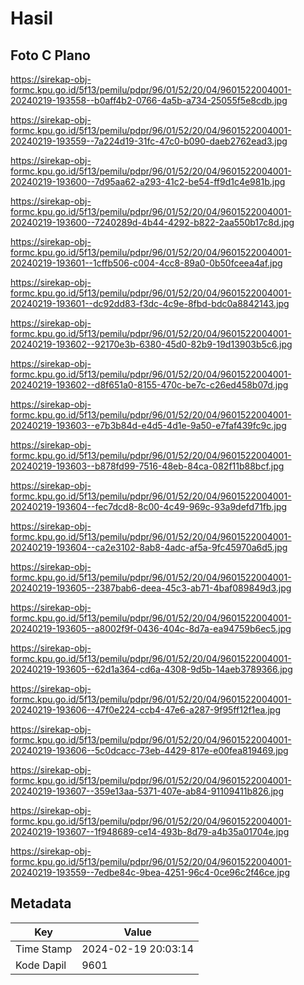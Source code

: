 # Hasil

## Foto C Plano

https://sirekap-obj-formc.kpu.go.id/5f13/pemilu/pdpr/96/01/52/20/04/9601522004001-20240219-193558--b0aff4b2-0766-4a5b-a734-25055f5e8cdb.jpg

https://sirekap-obj-formc.kpu.go.id/5f13/pemilu/pdpr/96/01/52/20/04/9601522004001-20240219-193559--7a224d19-31fc-47c0-b090-daeb2762ead3.jpg

https://sirekap-obj-formc.kpu.go.id/5f13/pemilu/pdpr/96/01/52/20/04/9601522004001-20240219-193600--7d95aa62-a293-41c2-be54-ff9d1c4e981b.jpg

https://sirekap-obj-formc.kpu.go.id/5f13/pemilu/pdpr/96/01/52/20/04/9601522004001-20240219-193600--7240289d-4b44-4292-b822-2aa550b17c8d.jpg

https://sirekap-obj-formc.kpu.go.id/5f13/pemilu/pdpr/96/01/52/20/04/9601522004001-20240219-193601--1cffb506-c004-4cc8-89a0-0b50fceea4af.jpg

https://sirekap-obj-formc.kpu.go.id/5f13/pemilu/pdpr/96/01/52/20/04/9601522004001-20240219-193601--dc92dd83-f3dc-4c9e-8fbd-bdc0a8842143.jpg

https://sirekap-obj-formc.kpu.go.id/5f13/pemilu/pdpr/96/01/52/20/04/9601522004001-20240219-193602--92170e3b-6380-45d0-82b9-19d13903b5c6.jpg

https://sirekap-obj-formc.kpu.go.id/5f13/pemilu/pdpr/96/01/52/20/04/9601522004001-20240219-193602--d8f651a0-8155-470c-be7c-c26ed458b07d.jpg

https://sirekap-obj-formc.kpu.go.id/5f13/pemilu/pdpr/96/01/52/20/04/9601522004001-20240219-193603--e7b3b84d-e4d5-4d1e-9a50-e7faf439fc9c.jpg

https://sirekap-obj-formc.kpu.go.id/5f13/pemilu/pdpr/96/01/52/20/04/9601522004001-20240219-193603--b878fd99-7516-48eb-84ca-082f11b88bcf.jpg

https://sirekap-obj-formc.kpu.go.id/5f13/pemilu/pdpr/96/01/52/20/04/9601522004001-20240219-193604--fec7dcd8-8c00-4c49-969c-93a9defd71fb.jpg

https://sirekap-obj-formc.kpu.go.id/5f13/pemilu/pdpr/96/01/52/20/04/9601522004001-20240219-193604--ca2e3102-8ab8-4adc-af5a-9fc45970a6d5.jpg

https://sirekap-obj-formc.kpu.go.id/5f13/pemilu/pdpr/96/01/52/20/04/9601522004001-20240219-193605--2387bab6-deea-45c3-ab71-4baf089849d3.jpg

https://sirekap-obj-formc.kpu.go.id/5f13/pemilu/pdpr/96/01/52/20/04/9601522004001-20240219-193605--a8002f9f-0436-404c-8d7a-ea94759b6ec5.jpg

https://sirekap-obj-formc.kpu.go.id/5f13/pemilu/pdpr/96/01/52/20/04/9601522004001-20240219-193605--62d1a364-cd6a-4308-9d5b-14aeb3789366.jpg

https://sirekap-obj-formc.kpu.go.id/5f13/pemilu/pdpr/96/01/52/20/04/9601522004001-20240219-193606--47f0e224-ccb4-47e6-a287-9f95ff12f1ea.jpg

https://sirekap-obj-formc.kpu.go.id/5f13/pemilu/pdpr/96/01/52/20/04/9601522004001-20240219-193606--5c0dcacc-73eb-4429-817e-e00fea819469.jpg

https://sirekap-obj-formc.kpu.go.id/5f13/pemilu/pdpr/96/01/52/20/04/9601522004001-20240219-193607--359e13aa-5371-407e-ab84-91109411b826.jpg

https://sirekap-obj-formc.kpu.go.id/5f13/pemilu/pdpr/96/01/52/20/04/9601522004001-20240219-193607--1f948689-ce14-493b-8d79-a4b35a01704e.jpg

https://sirekap-obj-formc.kpu.go.id/5f13/pemilu/pdpr/96/01/52/20/04/9601522004001-20240219-193559--7edbe84c-9bea-4251-96c4-0ce96c2f46ce.jpg


## Metadata

| Key        | Value               |
| ---------- | ------------------- |
| Time Stamp | 2024-02-19 20:03:14 |
| Kode Dapil | 9601                |



